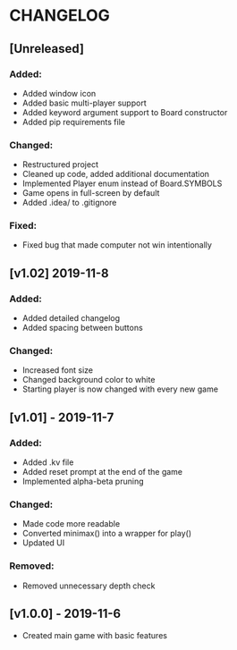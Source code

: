 # CHANGELOG
## [Unreleased]
### Added:
- Added window icon
- Added basic multi-player support
- Added keyword argument support to Board constructor
- Added pip requirements file
### Changed:
- Restructured project
- Cleaned up code, added additional documentation
- Implemented Player enum instead of Board.SYMBOLS
- Game opens in full-screen by default
- Added .idea/ to .gitignore
### Fixed:
- Fixed bug that made computer not win intentionally
## [v1.02] 2019-11-8
### Added:
- Added detailed changelog
- Added spacing between buttons
### Changed:
- Increased font size
- Changed background color to white
- Starting player is now changed with every new game
## [v1.01] - 2019-11-7
### Added:
- Added .kv file
- Added reset prompt at the end of the game
- Implemented alpha-beta pruning
### Changed:
- Made code more readable
- Converted minimax() into a wrapper for play()
- Updated UI
### Removed:
- Removed unnecessary depth check
## [v1.0.0] - 2019-11-6
- Created main game with basic features
